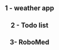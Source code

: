   
 <body>

<h2 color=blue align = "center"> 1 - weather app</h2>
<h2   align = "center">2 - Todo list  </h2>
   <h2 align='center'>3- RoboMed</h2>
   </body>
